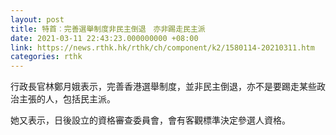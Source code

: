 ```yaml
---
layout: post
title: 特首︰完善選舉制度非民主倒退　亦非踢走民主派
date: 2021-03-11 22:43:23.000000000 +08:00
link: https://news.rthk.hk/rthk/ch/component/k2/1580114-20210311.htm
categories: rthk
---
```


行政長官林鄭月娥表示，完善香港選舉制度，並非民主倒退，亦不是要踢走某些政治主張的人，包括民主派。

她又表示，日後設立的資格審查委員會，會有客觀標準決定參選人資格。
